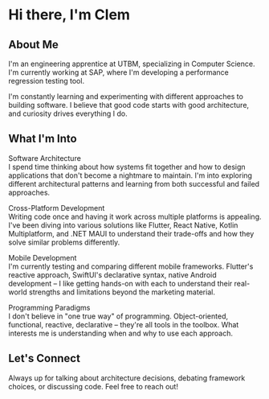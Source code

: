 # Hi there, I'm Clem 

## About Me

I'm an engineering apprentice at UTBM, specializing in Computer Science. I'm currently working at SAP, where I'm developing a performance regression testing tool.

I'm constantly learning and experimenting with different approaches to building software. I believe that good code starts with good architecture, and curiosity drives everything I do.

## What I'm Into

Software Architecture  
I spend time thinking about how systems fit together and how to design applications that don't become a nightmare to maintain. I'm into exploring different architectural patterns and learning from both successful and failed approaches.

Cross-Platform Development  
Writing code once and having it work across multiple platforms is appealing. I've been diving into various solutions like Flutter, React Native, Kotlin Multiplatform, and .NET MAUI to understand their trade-offs and how they solve similar problems differently.

Mobile Development  
I'm currently testing and comparing different mobile frameworks. Flutter's reactive approach, SwiftUI's declarative syntax, native Android development – I like getting hands-on with each to understand their real-world strengths and limitations beyond the marketing material.

Programming Paradigms  
I don't believe in "one true way" of programming. Object-oriented, functional, reactive, declarative – they're all tools in the toolbox. What interests me is understanding when and why to use each approach.

## Let's Connect

Always up for talking about architecture decisions, debating framework choices, or discussing code. Feel free to reach out!
